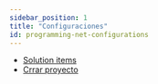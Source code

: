 ```yaml
---
sidebar_position: 1
title: "Configuraciones"
id: programming-net-configurations
---
```


- [Solution items](./solution_items/solution_items.md)
- [Crrar proyecto](./create_project.md)
